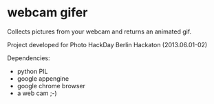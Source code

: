webcam gifer 
============

Collects pictures from your webcam and returns an animated gif.

Project developed for Photo HackDay Berlin Hackaton (2013.06.01-02)



Dependencies: 
* python PIL
* google appengine
* google chrome browser 
* a web cam ;-)

